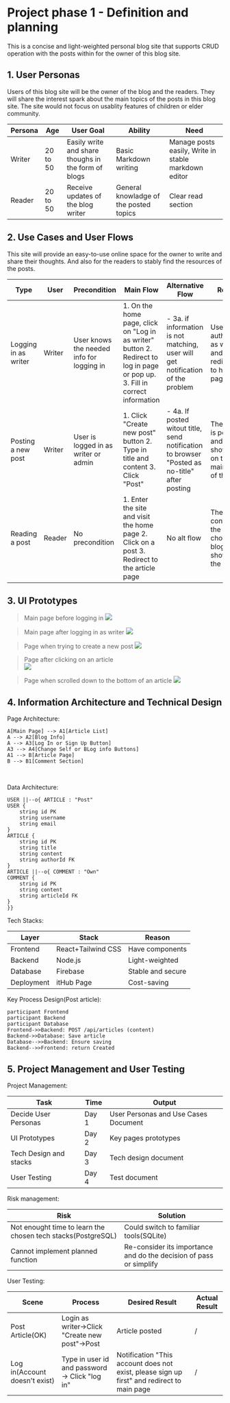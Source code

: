 # Project phase 1 - Definition and planning

This is a concise and light-weighted personal blog site that supports CRUD operation with the posts within for the owner of this blog site. 

## 1. User Personas

Users of this blog site will be the owner of the blog and the readers. They will share the interest spark about the main topics of the posts in this blog site. The site would not focus on usablity features of children or elder community.

| Persona  | Age | User Goal  | Ability | Need |
| ------------- | ------------- |---|---|---
| Writer  | 20 to 50  |Easily write and share thoughs in the form of blogs|Basic Markdown writing  |Manage posts easily, Write in stable markdown editor  |
| Reader  | 20 to 50  |Receive updates of the blog writer| General knowladge of the posted topics | Clear read section |


## 2. Use Cases and User Flows

This site will provide an easy-to-use online space for the owner to write and share their thoughts. And also for the readers to stably find the resources of the posts.

| Type  | User | Precondition  | Main Flow | Alternative Flow | Result 
| ------------- | ------------- |--|--|---|---
Logging in as writer|Writer|User knows the needed info for logging in|1. On the home page, click on "Log in as writer" button 2. Redirect to log in page or pop up. 3. Fill in correct information | - 3a. if information is not matching, user will get notification of the problem| User is authorized as writer and redirected to home page
| Posting a new post  | Writer  |User is logged in as writer or admin| 1. Click "Create new post" button 2. Type in title and content 3. Click "Post"|- 4a. If posted witout title, send notification  to browser "Posted as no-title" after posting| The post is posted and shows up on the main page of the site|
Reading a post|Reader|No precondition|1. Enter the site and visit the home page 2. Click on a post 3. Redirect to the article page|No alt flow|The content of the chosen blog is shown on the page


## 3. UI Prototypes

>Main page before logging in 
![](../Project%20BlogSite/UI%20Prototypes/Mainpage_notloggedin.jpg)

>Main page after logging in as writer
![](../Project%20BlogSite/UI%20Prototypes/Mainpage_writer.jpg)

>Page when trying to create a new post
![](../Project%20BlogSite/UI%20Prototypes/Post_newpost.jpg)

>Page after clicking on an article  
![](../Project%20BlogSite/UI%20Prototypes/Post_article.jpg)

>Page when scrolled down to the bottom of an article
![](../Project%20BlogSite/UI%20Prototypes/Post_comment.jpg)

## 4. Information Architecture and Technical Design
Page Architecture:

    A[Main Page] --> A1[Article List]
    A --> A2[Blog Info]
    A --> A3[Log In or Sign Up Button]
    A3 --> A4[Change Self or BLog info Buttons]
    A1 --> B[Article Page]
    B --> B1[Comment Section]
</br>

Data Architecture:

    USER ||--o{ ARTICLE : "Post"
    USER {
        string id PK
        string username
        string email
    }
    ARTICLE {
        string id PK
        string title
        string content
        string authorId FK
    }
    ARTICLE ||--o{ COMMENT : "Own"
    COMMENT {
        string id PK
        string content
        string articleId FK
    }
    }}

Tech Stacks:

Layer|Stack|Reason
-----|--|-
Frontend|React+Tailwind CSS|Have components
Backend|Node.js|Light-weighted
Database|Firebase|Stable and secure
Deployment|itHub Page|Cost-saving

Key Process Design(Post article):

    participant Frontend
    participant Backend
    participant Database
    Frontend->>Backend: POST /api/articles (content)
    Backend->>Database: Save article
    Database-->>Backend: Ensure saving
    Backend-->>Frontend: return Created

## 5. Project Management and User Testing
Project Management:

Task|Time|Output
-----|--|-
Decide User Personas|Day 1|User Personas and Use Cases Document
UI Prototypes|Day 2|Key pages prototypes
Tech Design and stacks|Day 3|Tech design document
User Testing| Day 4|Test document

Risk management:

Risk|Solution
----|--
Not enought time to learn the chosen tech stacks(PostgreSQL)|Could switch to familiar tools(SQLite)
Cannot implement planned function|Re-consider its importance and do the decision of pass or simplify

User Testing:

Scene|Process|Desired Result|Actual Result
-----|-------|--------------|------------
Post Article(OK)|Login as writer->Click "Create new post"->Post|Article posted|/
Log in(Account doesn't exist)|Type in user id and password -> Click "log in"|Notification "This account does not exist, please sign up first" and redirect to main page|/

